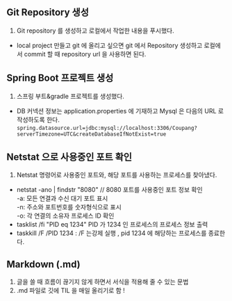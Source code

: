 

## Git Repository 생성
1. Git repository 를 생성하고 로컬에서 작업한 내용을 푸시했다.
* local project 만들고 git 에 올리고 싶으면 git 에서 Repository 생성하고 로컬에서 commit 할 때 repository url 을 사용하면 된다.


## Spring Boot 프로젝트 생성
1. 스프링 부트&gradle 프로젝트를 생성했다.
* DB 커넥션 정보는 application.properties 에 기재하고 Mysql 은 다음의 URL 로 작성하도록 한다.
`spring.datasource.url=jdbc:mysql://localhost:3306/Coupang?serverTimezone=UTC&createDatabaseIfNotExist=true`

## Netstat 으로 사용중인 포트 확인
1. Netstat 명령어로 사용중인 포트와, 해당 포트를 사용하는 프로세스를 찾아냈다.
* netstat -ano | findstr "8080" // 8080 포트를 사용중인 포트 정보 확인<br>
     -a: 모든 연결과 수신 대기 포트 표시<br>
     -n: 주소와 포트번호를 숫자형식으로 표시<br>
     -o: 각 연결의 소유자 프로세스 ID 확인
* tasklist /fi "PID eq 1234" PID 가 1234 인 프로세스의 프로세스 정보 출력 <br>
* taskkill /F /PID 1234 : /F 는강제 실행 , pid 1234 에 해당하는 프로세스를 종료한다.

## Markdown (.md)
1. 글을 쓸 때 흐름이 끊기지 않게 하면서 서식을 적용해 줄 수 있는 문법
2. .md 파일로 깃에 TIL 을 매일 올리기로 함 !
